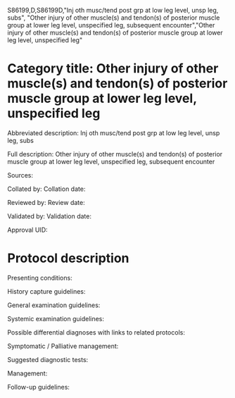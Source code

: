 S86199,D,S86199D,"Inj oth musc/tend post grp at low leg level, unsp leg, subs", "Other injury of other muscle(s) and tendon(s) of posterior muscle group at lower leg level, unspecified leg, subsequent encounter","Other injury of other muscle(s) and tendon(s) of posterior muscle group at lower leg level, unspecified leg"
# Category title: Other injury of other muscle(s) and tendon(s) of posterior muscle group at lower leg level, unspecified leg

Abbreviated description: Inj oth musc/tend post grp at low leg level, unsp leg, subs

Full description: Other injury of other muscle(s) and tendon(s) of posterior muscle group at lower leg level, unspecified leg, subsequent encounter

Sources:

Collated by:
Collation date:

Reviewed by:
Review date:

Validated by:
Validation date:

Approval UID:

# Protocol description

Presenting conditions:

History capture guidelines:

General examination guidelines:

Systemic examination guidelines:

Possible differential diagnoses with links to related protocols:

Symptomatic / Palliative management:

Suggested diagnostic tests:

Management:

Follow-up guidelines:
